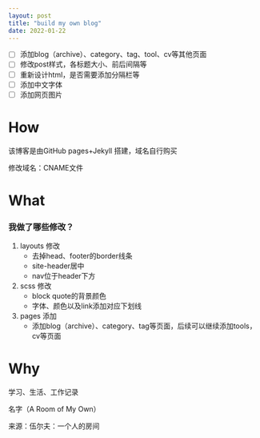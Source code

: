 ```yaml
---
layout: post
title: "build my own blog"
date: 2022-01-22
---
```


- [ ] 添加blog（archive）、category、tag、tool、cv等其他页面
- [ ] 修改post样式，各标题大小、前后间隔等
- [ ] 重新设计html，是否需要添加分隔栏等
- [ ] 添加中文字体
- [ ] 添加网页图片

# How

该博客是由GitHub pages+Jekyll 搭建，域名自行购买

修改域名：CNAME文件



# What

### 我做了哪些修改？

1. layouts 修改
   - 去掉head、footer的border线条
   - site-header居中
   - nav位于header下方
2. scss 修改
   - block quote的背景颜色
   - 字体、颜色以及link添加对应下划线
3. pages 添加
   - 添加blog（archive）、category、tag等页面，后续可以继续添加tools，cv等页面

# Why

学习、生活、工作记录

名字（A Room of My Own）

来源：伍尔夫：一个人的房间